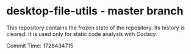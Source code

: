 # desktop-file-utils - master branch

This repository contains the frozen state of the repository.
Its history is cleared. It is used only for static code
analysis with Codacy.

Commit Time: 1728434715
